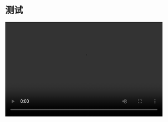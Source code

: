 # 测试

<video src="https://git.caner.top/Wan-Telecar/Test/src/master/1.mp4" controls width="500" height="300">您的浏览器不支持播放该视频！</video>
